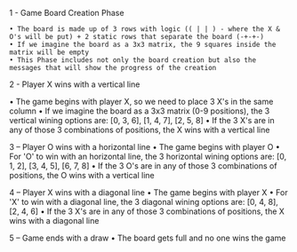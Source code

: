 1 - Game Board Creation Phase

    • The board is made up of 3 rows with logic (( | | ) - where the X & O's will be put) + 2 static rows that separate the board (-+-+-)
    • If we imagine the board as a 3x3 matrix, the 9 squares inside the matrix will be empty
    • This Phase includes not only the board creation but also the messages that will show the progress of the creation

2 - Player X wins with a vertical line

  • The game begins with player X, so we need to place 3 X's in the same column
  • If we imagine the board as a 3x3 matrix (0-9 positions), the 3 vertical wining options are:
      [0, 3, 6], [1, 4, 7], [2, 5, 8]
  • If the 3 X's are in any of those 3 combinations of positions, the X wins with a vertical line  
  
3 – Player O wins with a horizontal line
  • The game begins with player O
  • For 'O' to win with an horizontal line, the 3 horizontal wining options are:
      [0, 1, 2], [3, 4, 5], [6, 7, 8]
  • If the 3 O's are in any of those 3 combinations of positions, the O wins with a vertical line 

4 – Player X wins with a diagonal line
  • The game begins with player X
  • For 'X' to win with a diagonal line, the 3 diagonal wining options are:
      [0, 4, 8], [2, 4, 6]
  • If the 3 X's are in any of those 3 combinations of positions, the X wins with a diagonal line

5 – Game ends with a draw
  • The board gets full and no one wins the game 
